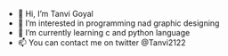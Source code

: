 - 👋 Hi, I’m Tanvi Goyal
- 👀 I’m interested in programming nad graphic designing
- 🌱 I’m currently learning c and python language
- 📫 You can contact me on twitter @Tanvi2122

<!---
gtanvi08/gtanvi08 is a ✨ special ✨ repository because its `README.md` (this file) appears on your GitHub profile.
You can click the Preview link to take a look at your changes.
--->
